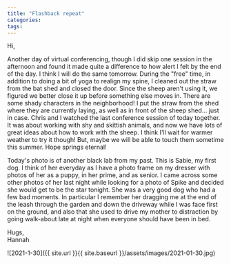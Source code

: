 ```yaml
---
title: "Flashback repeat"
categories:
tags:
---
```


Hi,

Another day of virtual conferencing, though I did skip one session in the afternoon and found it made quite a difference to how alert I felt by the end of the day. I think I will do the same tomorrow. During the "free" time, in addition to doing a bit of yoga to realign my spine, I cleaned out the straw from the bat shed and closed the door. Since the sheep aren't using it, we figured we better close it up before something else moves in. There are some shady characters in the neighborhood! I put the straw from the shed where they are currently laying, as well as in front of the sheep shed... just in case. Chris and I watched the last conference session of today together. It was about working with shy and skittish animals, and now we have lots of great ideas about how to work with the sheep. I think I'll wait for warmer weather to try it though! But, maybe we will be able to touch them sometime this summer. Hope springs eternal!

Today's photo is of another black lab from my past. This is Sabie, my first dog. I think of her everyday as I have a photo frame on my dresser with photos of her as a puppy, in her prime, and as senior. I came across some other photos of her last night while looking for a photo of Spike and decided she would get to be the star tonight. She was a very good dog who had a few bad moments. In particular I remember her dragging me at the end of the leash through the garden and down the driveway while I was face first on the ground, and also that she used to drive my mother to distraction by going walk-about late at night when everyone should have been in bed.

Hugs,<br />
Hannah

![2021-1-30]({{ site.url }}{{ site.baseurl }}/assets/images/2021-01-30.jpg)